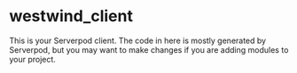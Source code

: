 # westwind_client

This is your Serverpod client. The code in here is mostly generated by
Serverpod, but you may want to make changes if you are adding modules to your
project.
